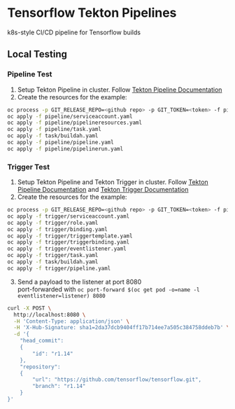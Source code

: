 # Tensorflow Tekton Pipelines

k8s-style CI/CD pipeline for Tensorflow builds

## Local Testing

### Pipeline Test

1. Setup Tekton Pipeline in cluster. Follow [Tekton Pipeline Documentation](https://github.com/tektoncd/pipeline/blob/master/docs/install.md)
2. Create the resources for the example:

  ```bash
  oc process -p GIT_RELEASE_REPO=<github repo> -p GIT_TOKEN=<token> -f pipeline/secret.yaml | oc apply -f -
  oc apply -f pipeline/serviceaccount.yaml
  oc apply -f pipeline/pipelineresources.yaml
  oc apply -f pipeline/task.yaml
  oc apply -f task/buildah.yaml
  oc apply -f pipeline/pipeline.yaml
  oc apply -f pipeline/pipelinerun.yaml
  ```

### Trigger Test

1. Setup Tekton Pipeline and Tekton Trigger in cluster. Follow [Tekton Pipeline Documentation](https://github.com/tektoncd/pipeline/blob/master/docs/install.md) and [Tekton Trigger Documentation](https://github.com/tektoncd/triggers/blob/master/docs/install.md)
2. Create the resources for the example:

  ```bash
  oc process -p GIT_RELEASE_REPO=<github repo> -p GIT_TOKEN=<token> -f pipeline/secret.yaml | oc apply -f -
  oc apply -f trigger/serviceaccount.yaml
  oc apply -f trigger/role.yaml
  oc apply -f trigger/binding.yaml
  oc apply -f trigger/triggertemplate.yaml
  oc apply -f trigger/triggerbinding.yaml
  oc apply -f trigger/eventlistener.yaml
  oc apply -f trigger/task.yaml
  oc apply -f task/buildah.yaml
  oc apply -f trigger/pipeline.yaml
  ```

3. Send a payload to the listener at port 8080<br>
  port-forwarded with `oc port-forward $(oc get pod -o=name -l eventlistener=listener) 8080`

```bash
curl -X POST \
  http://localhost:8080 \
  -H 'Content-Type: application/json' \
  -H 'X-Hub-Signature: sha1=2da37dcb9404ff17b714ee7a505c384758ddeb7b' \
  -d '{
    "head_commit":
    {
        "id": "r1.14"
    },
    "repository":
    {
        "url": "https://github.com/tensorflow/tensorflow.git",
        "branch": "r1.14"
    }
}'
```
